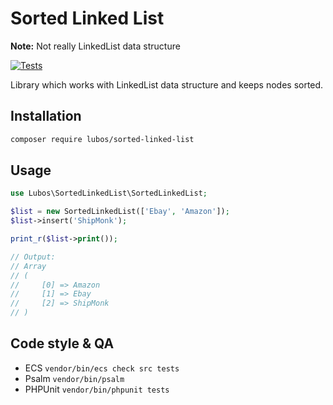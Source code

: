 # Sorted Linked List

**Note:** Not really LinkedList data structure

[![Tests](https://github.com/LubosRemplik/SortedLinkedList/actions/workflows/tests.yaml/badge.svg)](https://github.com/LubosRemplik/SortedLinkedList/actions/workflows/tests.yaml)

Library which works with LinkedList data structure and keeps nodes sorted.

## Installation

```bash
composer require lubos/sorted-linked-list
```

## Usage

```php
use Lubos\SortedLinkedList\SortedLinkedList;

$list = new SortedLinkedList(['Ebay', 'Amazon']);
$list->insert('ShipMonk');

print_r($list->print());

// Output:
// Array
// (
//     [0] => Amazon
//     [1] => Ebay
//     [2] => ShipMonk
// )
```

## Code style & QA

- ECS `vendor/bin/ecs check src tests`
- Psalm `vendor/bin/psalm`
- PHPUnit `vendor/bin/phpunit tests`
